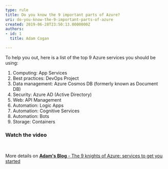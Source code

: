 ```yaml
---
type: rule
title: Do you know the 9 important parts of Azure?
uri: do-you-know-the-9-important-parts-of-azure
created: 2019-06-28T23:50:13.0000000Z
authors:
- id: 1
  title: Adam Cogan

---
```


To help you out, here is a list of the top 9 Azure services you should be using:
 
1. Computing: App Services
2. Best practices: DevOps Project
3. Data management: Azure Cosmos DB (formerly known as Document DB)
4. Security: Azure AD (Active Directory)
5. Web: API Management
6. Automation: Logic Apps
7. Automation: Cognitive Services
8. Automation: Bots
9. Storage: Containers



### Watch the video

 






More details on [**Adam's Blog** - The 9 knights of Azure: services to get you started](https&#58;//adamcogan.com/2018/06/07/9-knights-azure-services-get-started/)
